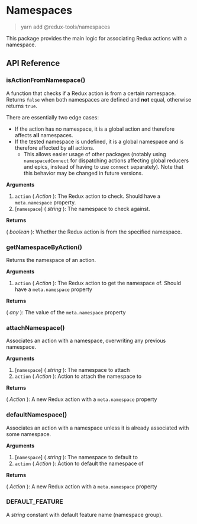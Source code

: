 # Namespaces

> yarn add @redux-tools/namespaces

This package provides the main logic for associating Redux actions with a namespace.

## API Reference

### isActionFromNamespace()

A function that checks if a Redux action is from a certain namespace. Returns `false` when both namespaces are defined and **not** equal, otherwise returns `true`.

There are essentially two edge cases:

- If the action has no namespace, it is a global action and therefore affects **all** namespaces.
- If the tested namespace is undefined, it is a global namespace and is therefore affected by **all** actions.
  - This allows easier usage of other packages (notably using `namespacedConnect` for dispatching
    actions affecting global reducers and epics, instead of having to use `connect` separately).
    Note that this behavior may be changed in future versions.

**Arguments**

1. `action` ( _Action_ ): The Redux action to check. Should have a `meta.namespace` property.
2. [`namespace`] ( _string_ ): The namespace to check against.

**Returns**

( _boolean_ ): Whether the Redux action is from the specified namespace.

### getNamespaceByAction()

Returns the namespace of an action.

**Arguments**

1. `action` ( _Action_ ): The Redux action to get the namespace of. Should have a `meta.namespace` property

**Returns**

( _any_ ): The value of the `meta.namespace` property

### attachNamespace()

Associates an action with a namespace, overwriting any previous namespace.

**Arguments**

1. [`namespace`] ( _string_ ): The namespace to attach
2. `action` ( _Action_ ): Action to attach the namespace to

**Returns**

( _Action_ ): A new Redux action with a `meta.namespace` property

### defaultNamespace()

Associates an action with a namespace unless it is already associated with some namespace.

**Arguments**

1. [`namespace`] ( _string_ ): The namespace to default to
2. `action` ( _Action_ ): Action to default the namespace of

**Returns**

( _Action_ ): A new Redux action with a `meta.namespace` property

### DEFAULT_FEATURE

A _string_ constant with default feature name (namespace group).  
